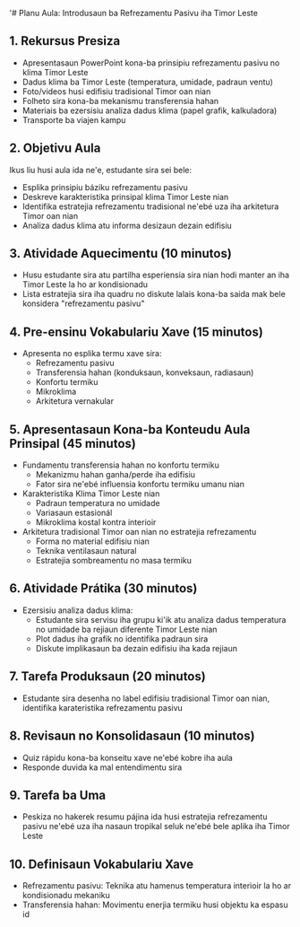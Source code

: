 '# Planu Aula: Introdusaun ba Refrezamentu Pasivu iha Timor Leste

## 1. Rekursus Presiza

- Apresentasaun PowerPoint kona-ba prinsipiu refrezamentu pasivu no klima Timor Leste
- Dadus klima ba Timor Leste (temperatura, umidade, padraun ventu)
- Foto/videos husi edifisiu tradisional Timor oan nian
- Folheto sira kona-ba mekanismu transferensia hahan 
- Materiais ba ezersisiu analiza dadus klima (papel grafik, kalkuladora)
- Transporte ba viajen kampu

## 2. Objetivu Aula

Ikus liu husi aula ida ne'e, estudante sira sei bele:
- Esplika prinsipiu báziku refrezamentu pasivu
- Deskreve karakteristika prinsipal klima Timor Leste nian
- Identifika estratejia refrezamentu tradisional ne'ebé uza iha arkitetura Timor oan nian
- Analiza dadus klima atu informa desizaun dezain edifisiu

## 3. Atividade Aquecimentu (10 minutos)

- Husu estudante sira atu partilha esperiensia sira nian hodi manter an iha Timor Leste la ho ar kondisionadu
- Lista estratejia sira iha quadru no diskute lalais kona-ba saida mak bele konsidera "refrezamentu pasivu"

## 4. Pre-ensinu Vokabulariu Xave (15 minutos)

- Apresenta no esplika termu xave sira:
  - Refrezamentu pasivu
  - Transferensia hahan (konduksaun, konveksaun, radiasaun)
  - Konfortu termiku
  - Mikroklima
  - Arkitetura vernakular

## 5. Apresentasaun Kona-ba Konteudu Aula Prinsipal (45 minutos)

- Fundamentu transferensia hahan no konfortu termiku
  - Mekanizmu hahan ganha/perde iha edifisiu
  - Fator sira ne'ebé influensia konfortu termiku umanu nian
- Karakteristika Klima Timor Leste nian
  - Padraun temperatura no umidade
  - Variasaun estasionál
  - Mikroklima kostal kontra interioir
- Arkitetura tradisional Timor oan nian no estratejia refrezamentu
  - Forma no material edifisiu nian
  - Teknika ventilasaun natural
  - Estratejia sombreamentu no masa termiku

## 6. Atividade Prátika (30 minutos)

- Ezersisiu analiza dadus klima:
  - Estudante sira servisu iha grupu ki'ik atu analiza dadus temperatura no umidade ba rejiaun diferente Timor Leste nian
  - Plot dadus iha grafik no identifika padraun sira
  - Diskute implikasaun ba dezain edifisiu iha kada rejiaun

## 7. Tarefa Produksaun (20 minutos)

- Estudante sira desenha no label edifisiu tradisional Timor oan nian, identifika karateristika refrezamentu pasivu

## 8. Revisaun no Konsolidasaun (10 minutos)

- Quiz rápidu kona-ba konseitu xave ne'ebé kobre iha aula
- Responde duvida ka mal entendimentu sira

## 9. Tarefa ba Uma

- Peskiza no hakerek resumu pájina ida husi estratejia refrezamentu pasivu ne'ebé uza iha nasaun tropikal seluk ne'ebé bele aplika iha Timor Leste

## 10. Definisaun Vokabulariu Xave

- Refrezamentu pasivu: Teknika atu hamenus temperatura interioir la ho ar kondisionadu mekaniku
- Transferensia hahan: Movimentu enerjia termiku husi objektu ka espasu id